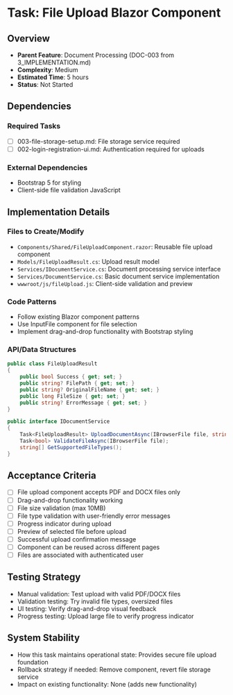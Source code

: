 # Task: File Upload Blazor Component

## Overview
- **Parent Feature**: Document Processing (DOC-003 from 3_IMPLEMENTATION.md)
- **Complexity**: Medium
- **Estimated Time**: 5 hours
- **Status**: Not Started

## Dependencies
### Required Tasks
- [ ] 003-file-storage-setup.md: File storage service required
- [ ] 002-login-registration-ui.md: Authentication required for uploads

### External Dependencies
- Bootstrap 5 for styling
- Client-side file validation JavaScript

## Implementation Details
### Files to Create/Modify
- `Components/Shared/FileUploadComponent.razor`: Reusable file upload component
- `Models/FileUploadResult.cs`: Upload result model
- `Services/IDocumentService.cs`: Document processing service interface
- `Services/DocumentService.cs`: Basic document service implementation
- `wwwroot/js/fileUpload.js`: Client-side validation and preview

### Code Patterns
- Follow existing Blazor component patterns
- Use InputFile component for file selection
- Implement drag-and-drop functionality with Bootstrap styling

### API/Data Structures
```csharp
public class FileUploadResult
{
    public bool Success { get; set; }
    public string? FilePath { get; set; }
    public string? OriginalFileName { get; set; }
    public long FileSize { get; set; }
    public string? ErrorMessage { get; set; }
}

public interface IDocumentService
{
    Task<FileUploadResult> UploadDocumentAsync(IBrowserFile file, string userId);
    Task<bool> ValidateFileAsync(IBrowserFile file);
    string[] GetSupportedFileTypes();
}
```

## Acceptance Criteria
- [ ] File upload component accepts PDF and DOCX files only
- [ ] Drag-and-drop functionality working
- [ ] File size validation (max 10MB)
- [ ] File type validation with user-friendly error messages
- [ ] Progress indicator during upload
- [ ] Preview of selected file before upload
- [ ] Successful upload confirmation message
- [ ] Component can be reused across different pages
- [ ] Files are associated with authenticated user

## Testing Strategy
- Manual validation: Test upload with valid PDF/DOCX files
- Validation testing: Try invalid file types, oversized files
- UI testing: Verify drag-and-drop visual feedback
- Progress testing: Upload large file to verify progress indicator

## System Stability
- How this task maintains operational state: Provides secure file upload foundation
- Rollback strategy if needed: Remove component, revert file storage service
- Impact on existing functionality: None (adds new functionality)
